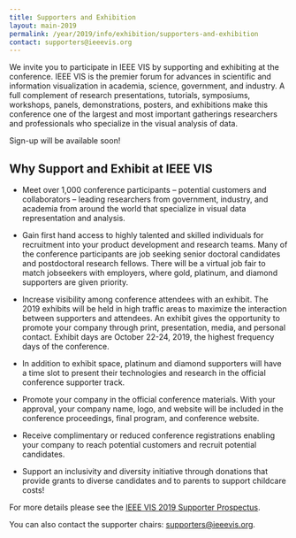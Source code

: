 ```yaml
---
title: Supporters and Exhibition
layout: main-2019
permalink: /year/2019/info/exhibition/supporters-and-exhibition
contact: supporters@ieeevis.org
---
```


We invite you to participate in IEEE VIS by supporting and exhibiting at the conference.  IEEE VIS is the premier forum for advances in scientific and information visualization in academia, science, government, and industry. A full complement of research presentations, tutorials, symposiums, workshops, panels, demonstrations, posters, and exhibitions make this conference one of the largest and most important gatherings researchers and professionals who specialize in the visual analysis of data. 


Sign-up will be available soon!


## Why Support and Exhibit at IEEE VIS

* Meet over 1,000 conference participants – potential customers and collaborators – leading researchers from government, industry, and academia from around the world that specialize in visual data representation and analysis.

* Gain first hand access to highly talented and skilled individuals for recruitment into your product development and research teams. Many of the conference participants are job seeking senior doctoral candidates and postdoctoral research fellows. There will be a virtual job fair to match jobseekers with employers, where gold, platinum, and diamond supporters are given priority.

* Increase visibility among conference attendees with an exhibit. The 2019 exhibits will be held in high traffic areas to maximize the interaction between supporters and attendees. An exhibit gives the opportunity to promote your company through print, presentation, media, and personal contact. Exhibit days are October 22-24, 2019, the highest frequency days of the conference.


* In addition to exhibit space, platinum and diamond supporters will have a time slot to present their technologies and research in the official conference supporter track.

* Promote your company in the official conference materials. With your approval, your company name, logo, and website will be included in the conference proceedings, final program, and conference website. 

* Receive complimentary or reduced conference registrations enabling your company to reach potential customers and recruit potential candidates.

* Support an inclusivity and diversity initiative through donations that provide grants to diverse candidates and to parents to support childcare costs!

For more details please see the [IEEE VIS 2019 Supporter Prospectus](VIS_Supporters_Prospectus_2019.pdf).

You can also contact the supporter chairs: [supporters@ieeevis.org](mailto:supporters@ieeevis.org). 
